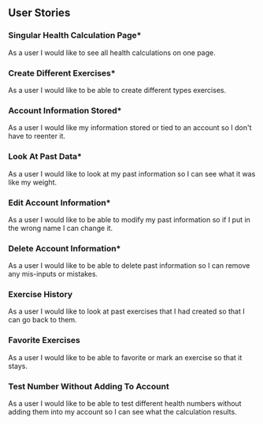 <h2>User Stories</h2>
<h3>Singular Health Calculation Page*</h3>
As a user I would like to see all health calculations on one page.
<h3>Create Different Exercises*</h3>
As a user I would like to be able to create different types exercises.
<h3>Account Information Stored*</h3>
As a user I would like my information stored or tied to an account so I don't have to reenter it.
<h3>Look At Past Data*</h3>
As a user I would like to look at my past information so I can see what it was like my weight.
<h3>Edit Account Information*</h3>
As a user I would like to be able to modify my past information so if I put in the wrong name I can change it.
<h3>Delete Account Information*</h3>
As a user I would like to be able to delete past information so I can remove any mis-inputs or mistakes.
<h3>Exercise History</h3>
As a user I would like to look at past exercises that I had created so that I can go back to them.
<h3>Favorite Exercises</h3>
As a user I would like to be able to favorite or mark an exercise so that it stays.
<h3>Test Number Without Adding To Account</h3>
As a user I would like to be able to test different health numbers without adding them into my account so I can see what the calculation results.
 